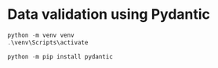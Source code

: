 # Data validation using Pydantic

```powershell
python -m venv venv
.\venv\Scripts\activate

python -m pip install pydantic
```
